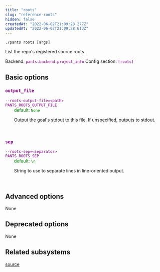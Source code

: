 ```yaml
---
title: "roots"
slug: "reference-roots"
hidden: false
createdAt: "2022-06-02T21:09:28.277Z"
updatedAt: "2022-06-02T21:09:28.613Z"
---
```

```
./pants roots [args]
```
List the repo's registered source roots.

Backend: <span style="color: purple"><code>pants.backend.project_info</code></span>
Config section: <span style="color: purple"><code>[roots]</code></span>

## Basic options

<div style="color: purple">
  <h3><code>output_file</code></h3>
  <code>--roots-output-file=&lt;path&gt;</code><br>
  <code>PANTS_ROOTS_OUTPUT_FILE</code><br>
</div>
<div style="padding-left: 2em;">
<span style="color: green">default: <code>None</code></span>

<br>

Output the goal's stdout to this file. If unspecified, outputs to stdout.
</div>
<br>

<div style="color: purple">
  <h3><code>sep</code></h3>
  <code>--roots-sep=&lt;separator&gt;</code><br>
  <code>PANTS_ROOTS_SEP</code><br>
</div>
<div style="padding-left: 2em;">
<span style="color: green">default: <code>\n</code></span>

<br>

String to use to separate lines in line-oriented output.
</div>
<br>


## Advanced options

None

## Deprecated options

None


## Related subsystems
[source](reference-source)